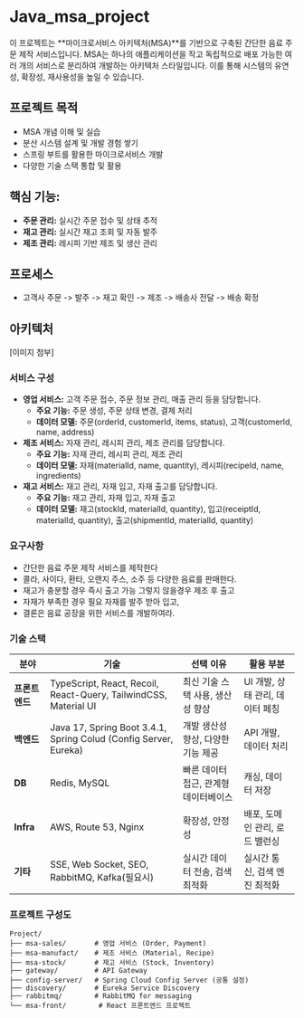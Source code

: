 # Java_msa_project
이 프로젝트는 **마이크로서비스 아키텍처(MSA)**를 기반으로 구축된 간단한 음료 주문 제작 서비스입니다. MSA는 하나의 애플리케이션을 작고 독립적으로 배포 가능한 여러 개의 서비스로 분리하여 개발하는 아키텍처 스타일입니다. 이를 통해 시스템의 유연성, 확장성, 재사용성을 높일 수 있습니다.


## 프로젝트 목적
* MSA 개념 이해 및 실습
* 분산 시스템 설계 및 개발 경험 쌓기
* 스프링 부트를 활용한 마이크로서비스 개발
* 다양한 기술 스택 통합 및 활용

## **핵심 기능:**
* **주문 관리:** 실시간 주문 접수 및 상태 추적
* **재고 관리:** 실시간 재고 조회 및 자동 발주
* **제조 관리:** 레시피 기반 제조 및 생산 관리

## 프로세스
- 고객사 주문 -> 발주 -> 재고 확인 -> 제조 -> 배송사 전달 -> 배송 확정

## 아키텍처
[이미지 첨부]


### 서비스 구성

* **영업 서비스:** 고객 주문 접수, 주문 정보 관리, 매출 관리 등을 담당합니다.
  * **주요 기능:** 주문 생성, 주문 상태 변경, 결제 처리
  * **데이터 모델:** 주문(orderId, customerId, items, status), 고객(customerId, name, address)
* **제조 서비스:** 자재 관리, 레시피 관리, 제조 관리를 담당합니다.
  * **주요 기능:** 자재 관리, 레시피 관리, 제조 관리
  * **데이터 모델:** 자재(materialId, name, quantity), 레시피(recipeId, name, ingredients)
* **재고 서비스:** 재고 관리, 자재 입고, 자재 출고를 담당합니다.
  * **주요 기능:** 재고 관리, 자재 입고, 자재 출고
  * **데이터 모델:** 재고(stockId, materialId, quantity), 입고(receiptId, materialId, quantity), 출고(shipmentId, materialId, quantity)

### 요구사항
- 간단한 음료 주문 제작 서비스를 제작한다
- 콜라, 사이다, 환타, 오랜지 주스, 소주 등 다양한 음료를 판매한다.
- 재고가 충분할 경우 즉시 출고 가능 그렇지 않을경우 제조 후 출고
- 자재가 부족한 경우 필요 자재를 발주 받아 입고,
- 결론은 음료 공장을 위한 서비스를 개발하여라.

### 기술 스택

| **분야**        | **기술**                                                                                   | **선택 이유** | **활용 부분** |
|-----------------|-------------------------------------------------------------------------------------------------|---------------|---------------|
| **프론트엔드**  | TypeScript, React, Recoil, React-Query, TailwindCSS, Material UI                          | 최신 기술 스택 사용, 생산성 향상 | UI 개발, 상태 관리, 데이터 페칭 |
| **백엔드**      | Java 17, Spring Boot 3.4.1, Spring Colud (Config Server, Eureka)                                | 개발 생산성 향상, 다양한 기능 제공 | API 개발, 데이터 처리 |
| **DB**          | Redis, MySQL                                                                                   | 빠른 데이터 접근, 관계형 데이터베이스 | 캐싱, 데이터 저장 |
| **Infra**       | AWS, Route 53, Nginx                                                                           | 확장성, 안정성 | 배포, 도메인 관리, 로드 밸런싱 |
| **기타**        | SSE, Web Socket, SEO, RabbitMQ, Kafka(필요시)                                                      | 실시간 데이터 전송, 검색 최적화 | 실시간 통신, 검색 엔진 최적화 |


### 프로젝트 구성도

```
Project/
├── msa-sales/       # 영업 서비스 (Order, Payment)
├── msa-manufact/    # 제조 서비스 (Material, Recipe)
├── msa-stock/       # 재고 서비스 (Stock, Inventory)
├── gateway/         # API Gateway
├── config-server/   # Spring Cloud Config Server (공통 설정)
├── discovery/       # Eureka Service Discovery
├── rabbitmq/        # RabbitMQ for messaging
└── msa-front/        # React 프론트엔드 프로젝트
```


###


